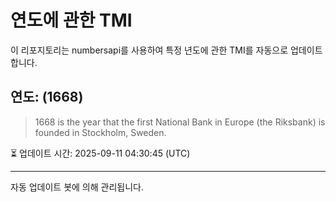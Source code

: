 
# 연도에 관한 TMI

이 리포지토리는 numbersapi를 사용하여 특정 년도에 관한 TMI를 자동으로 업데이트합니다.

## 연도: (1668)
> 1668 is the year that the first National Bank in Europe (the Riksbank) is founded in Stockholm, Sweden.

⏳ 업데이트 시간: 2025-09-11 04:30:45 (UTC)

---
자동 업데이트 봇에 의해 관리됩니다.
